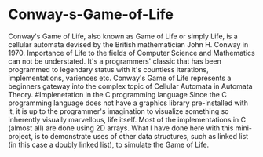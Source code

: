 # Conway-s-Game-of-Life
Conway's Game of Life, also known as Game of Life or simply Life, is a cellular automata devised by the British mathematician John H. Conway in 1970. Importance of Life to the fields of Computer Science and Mathematics can not be understated. It's a programmers' classic that has been programmed to legendary status with it's countless iterations, implementations, variences etc. Conway's Game of Life represents a beginners gateway into the complex topic of Cellular Automata in Automata Theory.
#Implenetation in the C programming language
Since the C programming language does not have a graphics library pre-installed with it, it is up to the programmer's imagination to visualize something so inherently visually marvellous, life itself.
Most of the implementations in C (almost all) are done using 2D arrays. What I have done here with this mini-project, is to demonstrate uses of other data structures, such as linked list (in this case a doubly linked list), to simulate the Game of Life.
